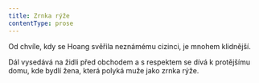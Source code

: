 ```yaml
---
title: Zrnka rýže
contentType: prose
---
```


<section>

Od chvíle, kdy se Hoang svěřila neznámému cizinci, je mnohem klidnější.

Dál vysedává na židli před obchodem a s respektem se dívá k protějšímu domu, kde bydlí žena, která polyká muže jako zrnka rýže.

</section>

